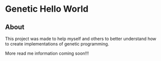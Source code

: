# Genetic Hello World
## About
This project was made to help myself and others to better understand how to create implementations of genetic programming.

More read me information coming soon!!!
